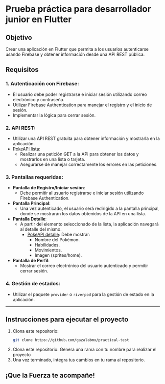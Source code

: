 # Prueba práctica para desarrollador junior en Flutter

## Objetivo

Crear una aplicación en Flutter que permita a los usuarios autenticarse usando Firebase y obtener información desde una API REST pública.

## Requisitos

### 1. Autenticación con Firebase:
- El usuario debe poder registrarse e iniciar sesión utilizando correo electrónico y contraseña.
- Utilizar Firebase Authentication para manejar el registro y el inicio de sesión.
- Implementar la lógica para cerrar sesión.

### 2. API REST:
- Utilizar una API REST gratuita para obtener información y mostrarla en la aplicación.
- [PokeAPI lista](https://pokeapi.co/api/v2/pokemon?limit=1000&offset=0): 
  - Realizar una petición GET a la API para obtener los datos y mostrarlos en una lista o tarjeta.
  - Asegurarse de manejar correctamente los errores en las peticiones.

### 3. Pantallas requeridas:
- **Pantalla de Registro/Iniciar sesión**: 
  - Debe permitir al usuario registrarse e iniciar sesión utilizando Firebase Authentication.
- **Pantalla Principal**: 
  - Una vez autenticado, el usuario será redirigido a la pantalla principal, donde se mostrarán los datos obtenidos de la API en una lista.
- **Pantalla Detalle**: 
  - A partir del elemento seleccionado de la lista, la aplicación navegará al detalle del mismo.
    - [PokeAPI detalle](https://pokeapi.co/api/v2/pokemon/bulbasaur):  Debe mostrar:
      - Nombre del Pokémon.
      - Habilidades.
      - Movimientos.
      - Imagen (sprites/home).
- **Pantalla de Perfil**: 
  - Mostrar el correo electrónico del usuario autenticado y permitir cerrar sesión.

### 4. Gestión de estados:
- Utilizar el paquete `provider` o `riverpod` para la gestión de estado en la aplicación.

---

## Instrucciones para ejecutar el proyecto

1. Clona este repositorio:
   ```bash
   git clone https://github.com/gazalabmx/practical-test
2. Clona este repositorio:
   Genera una rama con tu nombre para realizar el proyecto
3. Una vez terminado, integra tus cambios en tu rama al repositorio.


## ¡Que la Fuerza te acompañe!
